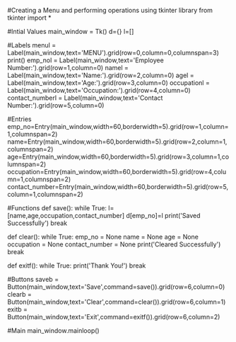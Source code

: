 #Creating a Menu and performing operations using tkinter library
from tkinter import *

#Intial Values
main_window = Tk()
d={}
l=[]

#Labels
menul = Label(main_window,text='MENU').grid(row=0,column=0,columnspan=3)
print()
emp_nol = Label(main_window,text='Employee Number:').grid(row=1,column=0)
namel = Label(main_window,text='Name:').grid(row=2,column=0)
agel = Label(main_window,text='Age:').grid(row=3,column=0)
occupationl = Label(main_window,text='Occupation:').grid(row=4,column=0)
contact_numberl = Label(main_window,text='Contact Number:').grid(row=5,column=0)

#Entries
emp_no=Entry(main_window,width=60,borderwidth=5).grid(row=1,column=1,columnspan=2)
name=Entry(main_window,width=60,borderwidth=5).grid(row=2,column=1,columnspan=2)
age=Entry(main_window,width=60,borderwidth=5).grid(row=3,column=1,columnspan=2)
occupation=Entry(main_window,width=60,borderwidth=5).grid(row=4,column=1,columnspan=2)
contact_number=Entry(main_window,width=60,borderwidth=5).grid(row=5,column=1,columnspan=2)

#Functions
def save():
    while True:
        l=[name,age,occupation,contact_number]
        d[emp_no]=l
        print('Saved Successfully')
        break

def clear():
    while True:
        emp_no = None
        name = None
        age = None
        occupation = None
        contact_number = None
        print('Cleared Successfully')
        break

def exitf():
    while True:
        print('Thank You!')
        break
    
#Buttons
saveb = Button(main_window,text='Save',command=save()).grid(row=6,column=0)
clearb = Button(main_window,text='Clear',command=clear()).grid(row=6,column=1)
exitb = Button(main_window,text='Exit',command=exitf()).grid(row=6,column=2)

#Main
main_window.mainloop()
